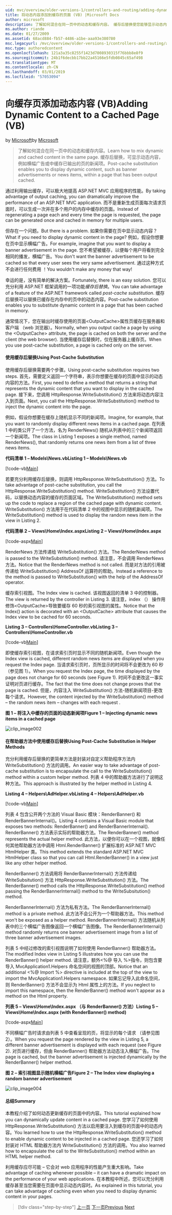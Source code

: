 ```yaml
---
uid: mvc/overview/older-versions-1/controllers-and-routing/adding-dynamic-content-to-a-cached-page-vb
title: 将动态内容添加到缓存的页面 (VB) |Microsoft Docs
author: microsoft
description: 了解如何混合在同一页中的动态和缓存内容。 缓存后替换使您能够显示动态内容，例如横幅广告 o...
ms.author: riande
ms.date: 01/27/2009
ms.assetid: 68acd884-fb57-4486-a1be-aaa93e380780
msc.legacyurl: /mvc/overview/older-versions-1/controllers-and-routing/adding-dynamic-content-to-a-cached-page-vb
msc.type: authoredcontent
ms.openlocfilehash: 121a3a35c8255f1423d7008930315f76bbb8e8f9
ms.sourcegitcommit: 24b1f6decbb17bb22a45166e5fdb0845c65af498
ms.translationtype: MT
ms.contentlocale: zh-CN
ms.lasthandoff: 03/01/2019
ms.locfileid: "57053094"
---
```

<a name="adding-dynamic-content-to-a-cached-page-vb"></a><span data-ttu-id="9a04d-104">向缓存页添加动态内容 (VB)</span><span class="sxs-lookup"><span data-stu-id="9a04d-104">Adding Dynamic Content to a Cached Page (VB)</span></span>
====================
<span data-ttu-id="9a04d-105">by [Microsoft](https://github.com/microsoft)</span><span class="sxs-lookup"><span data-stu-id="9a04d-105">by [Microsoft](https://github.com/microsoft)</span></span>

> <span data-ttu-id="9a04d-106">了解如何混合在同一页中的动态和缓存内容。</span><span class="sxs-lookup"><span data-stu-id="9a04d-106">Learn how to mix dynamic and cached content in the same page.</span></span> <span data-ttu-id="9a04d-107">缓存后替换，可显示动态内容，例如横幅广告或中缓存已输出的页的新闻项。</span><span class="sxs-lookup"><span data-stu-id="9a04d-107">Post-cache substitution enables you to display dynamic content, such as banner advertisements or news items, within a page that has been output cached.</span></span>


<span data-ttu-id="9a04d-108">通过利用输出缓存，可以极大地提高 ASP.NET MVC 应用程序的性能。</span><span class="sxs-lookup"><span data-stu-id="9a04d-108">By taking advantage of output caching, you can dramatically improve the performance of an ASP.NET MVC application.</span></span> <span data-ttu-id="9a04d-109">而不是重新生成页面每次请求页面时，可以生成一次并在多个用户的内存中缓存的页面。</span><span class="sxs-lookup"><span data-stu-id="9a04d-109">Instead of regenerating a page each and every time the page is requested, the page can be generated once and cached in memory for multiple users.</span></span>

<span data-ttu-id="9a04d-110">但存在一个问题。</span><span class="sxs-lookup"><span data-stu-id="9a04d-110">But there is a problem.</span></span> <span data-ttu-id="9a04d-111">如果你需要在页中显示动态内容？</span><span class="sxs-lookup"><span data-stu-id="9a04d-111">What if you need to display dynamic content in the page?</span></span> <span data-ttu-id="9a04d-112">例如，假设你想要在页中显示横幅广告。</span><span class="sxs-lookup"><span data-stu-id="9a04d-112">For example, imagine that you want to display a banner advertisement in the page.</span></span> <span data-ttu-id="9a04d-113">您不希望被缓存，以便每个用户将看到完全相同的播发，横幅广告。</span><span class="sxs-lookup"><span data-stu-id="9a04d-113">You don't want the banner advertisement to be cached so that every user sees the very same advertisement.</span></span> <span data-ttu-id="9a04d-114">通过这种方式不会进行任何费用 ！</span><span class="sxs-lookup"><span data-stu-id="9a04d-114">You wouldn't make any money that way!</span></span>

<span data-ttu-id="9a04d-115">幸运的是，没有简单的解决方案。</span><span class="sxs-lookup"><span data-stu-id="9a04d-115">Fortunately, there is an easy solution.</span></span> <span data-ttu-id="9a04d-116">您可以充分利用 ASP.NET 框架调用的一项功能*缓存后替换*。</span><span class="sxs-lookup"><span data-stu-id="9a04d-116">You can take advantage of a feature of the ASP.NET framework called *post-cache substitution*.</span></span> <span data-ttu-id="9a04d-117">缓存后替换可以替换已缓存在内存中的页中的动态内容。</span><span class="sxs-lookup"><span data-stu-id="9a04d-117">Post-cache substitution enables you to substitute dynamic content in a page that has been cached in memory.</span></span>


<span data-ttu-id="9a04d-118">通常情况下，您在输出时缓存使用的页面&lt;OutputCache&gt;属性页缓存在服务器和客户端 （web 浏览器）。</span><span class="sxs-lookup"><span data-stu-id="9a04d-118">Normally, when you output cache a page by using the &lt;OutputCache&gt; attribute, the page is cached on both the server and the client (the web browser).</span></span> <span data-ttu-id="9a04d-119">当使用缓存后替换时，仅在服务器上缓存页。</span><span class="sxs-lookup"><span data-stu-id="9a04d-119">When you use post-cache substitution, a page is cached only on the server.</span></span>


#### <a name="using-post-cache-substitution"></a><span data-ttu-id="9a04d-120">使用缓存后替换</span><span class="sxs-lookup"><span data-stu-id="9a04d-120">Using Post-Cache Substitution</span></span>

<span data-ttu-id="9a04d-121">使用缓存后替换需要两个步骤。</span><span class="sxs-lookup"><span data-stu-id="9a04d-121">Using post-cache substitution requires two steps.</span></span> <span data-ttu-id="9a04d-122">首先，需要定义返回一个字符串，表示你想要在缓存的页面中显示的动态内容的方法。</span><span class="sxs-lookup"><span data-stu-id="9a04d-122">First, you need to define a method that returns a string that represents the dynamic content that you want to display in the cached page.</span></span> <span data-ttu-id="9a04d-123">接下来，您调用 HttpResponse.WriteSubstitution() 方法来将动态内容注入到页面。</span><span class="sxs-lookup"><span data-stu-id="9a04d-123">Next, you call the HttpResponse.WriteSubstitution() method to inject the dynamic content into the page.</span></span>

<span data-ttu-id="9a04d-124">例如，假设你想要在缓存上随机显示不同的新闻项。</span><span class="sxs-lookup"><span data-stu-id="9a04d-124">Imagine, for example, that you want to randomly display different news items in a cached page.</span></span> <span data-ttu-id="9a04d-125">在列表 1 中的类公开了一个方法，名为 RenderNews() 随机从列表中的三个新闻项返回一个新闻项。</span><span class="sxs-lookup"><span data-stu-id="9a04d-125">The class in Listing 1 exposes a single method, named RenderNews(), that randomly returns one news item from a list of three news items.</span></span>

<span data-ttu-id="9a04d-126">**代码清单 1 – Models\News.vb**</span><span class="sxs-lookup"><span data-stu-id="9a04d-126">**Listing 1 – Models\News.vb**</span></span>

[!code-vb[Main](adding-dynamic-content-to-a-cached-page-vb/samples/sample1.vb)]

<span data-ttu-id="9a04d-127">若要充分利用缓存后替换，则调用 HttpResponse.WriteSubstitution() 方法。</span><span class="sxs-lookup"><span data-stu-id="9a04d-127">To take advantage of post-cache substitution, you call the HttpResponse.WriteSubstitution() method.</span></span> <span data-ttu-id="9a04d-128">WriteSubstitution() 方法设置代码，以替换动态内容的缓存的页面区域。</span><span class="sxs-lookup"><span data-stu-id="9a04d-128">The WriteSubstitution() method sets up the code to replace a region of the cached page with dynamic content.</span></span> <span data-ttu-id="9a04d-129">WriteSubstitution() 方法用于在代码清单 2 中的视图中显示的随机新闻项。</span><span class="sxs-lookup"><span data-stu-id="9a04d-129">The WriteSubstitution() method is used to display the random news item in the view in Listing 2.</span></span>

<span data-ttu-id="9a04d-130">**代码清单 2 – Views\Home\Index.aspx**</span><span class="sxs-lookup"><span data-stu-id="9a04d-130">**Listing 2 – Views\Home\Index.aspx**</span></span>

[!code-aspx[Main](adding-dynamic-content-to-a-cached-page-vb/samples/sample2.aspx)]

<span data-ttu-id="9a04d-131">RenderNews 方法传递给 WriteSubstitution() 方法。</span><span class="sxs-lookup"><span data-stu-id="9a04d-131">The RenderNews method is passed to the WriteSubstitution() method.</span></span> <span data-ttu-id="9a04d-132">请注意，不会调用 RenderNews 方法。</span><span class="sxs-lookup"><span data-stu-id="9a04d-132">Notice that the RenderNews method is not called.</span></span> <span data-ttu-id="9a04d-133">而是对方法的引用被传递给 WriteSubstitution() AddressOf 运算符的帮助。</span><span class="sxs-lookup"><span data-stu-id="9a04d-133">Instead a reference to the method is passed to WriteSubstitution() with the help of the AddressOf operator.</span></span>

<span data-ttu-id="9a04d-134">缓存索引视图。</span><span class="sxs-lookup"><span data-stu-id="9a04d-134">The Index view is cached.</span></span> <span data-ttu-id="9a04d-135">该视图返回的清单 3 中的控制器。</span><span class="sxs-lookup"><span data-stu-id="9a04d-135">The view is returned by the controller in Listing 3.</span></span> <span data-ttu-id="9a04d-136">请注意，index （） 操作用修饰&lt;OutputCache&gt;导致要缓存 60 秒的索引视图的属性。</span><span class="sxs-lookup"><span data-stu-id="9a04d-136">Notice that the Index() action is decorated with an &lt;OutputCache&gt; attribute that causes the Index view to be cached for 60 seconds.</span></span>

<span data-ttu-id="9a04d-137">**Listing 3 – Controllers\HomeController.vb**</span><span class="sxs-lookup"><span data-stu-id="9a04d-137">**Listing 3 – Controllers\HomeController.vb**</span></span>

[!code-vb[Main](adding-dynamic-content-to-a-cached-page-vb/samples/sample3.vb)]

<span data-ttu-id="9a04d-138">即使缓存索引视图，在请求索引页时显示不同的随机新闻项。</span><span class="sxs-lookup"><span data-stu-id="9a04d-138">Even though the Index view is cached, different random news items are displayed when you request the Index page.</span></span> <span data-ttu-id="9a04d-139">当请求索引页时，页所显示的时间将不会更改为 60 秒 （参见图 1）。</span><span class="sxs-lookup"><span data-stu-id="9a04d-139">When you request the Index page, the time displayed by the page does not change for 60 seconds (see Figure 1).</span></span> <span data-ttu-id="9a04d-140">时间不会更改这一事实证明对页进行缓存。</span><span class="sxs-lookup"><span data-stu-id="9a04d-140">The fact that the time does not change proves that the page is cached.</span></span> <span data-ttu-id="9a04d-141">但是，内容注入 WriteSubstitution() 方法-随机新闻项目-更改每个请求。</span><span class="sxs-lookup"><span data-stu-id="9a04d-141">However, the content injected by the WriteSubstitution() method – the random news item – changes with each request .</span></span>

<span data-ttu-id="9a04d-142">**图 1 – 将注入中缓存的页面的动态新闻项**</span><span class="sxs-lookup"><span data-stu-id="9a04d-142">**Figure 1 – Injecting dynamic news items in a cached page**</span></span>

![clip_image002](adding-dynamic-content-to-a-cached-page-vb/_static/image1.jpg)

#### <a name="using-post-cache-substitution-in-helper-methods"></a><span data-ttu-id="9a04d-144">在帮助器方法中使用缓存后替换</span><span class="sxs-lookup"><span data-stu-id="9a04d-144">Using Post-Cache Substitution in Helper Methods</span></span>

<span data-ttu-id="9a04d-145">充分利用缓存后替换的更简单方法是封装对自定义帮助程序方法内 WriteSubstitution() 方法的调用。</span><span class="sxs-lookup"><span data-stu-id="9a04d-145">An easier way to take advantage of post-cache substitution is to encapsulate the call to the WriteSubstitution() method within a custom helper method.</span></span> <span data-ttu-id="9a04d-146">列表 4 中的帮助器方法进行了说明这种方法。</span><span class="sxs-lookup"><span data-stu-id="9a04d-146">This approach is illustrated by the helper method in Listing 4.</span></span>

<span data-ttu-id="9a04d-147">**Listing 4 – Helpers\AdHelper.vb**</span><span class="sxs-lookup"><span data-stu-id="9a04d-147">**Listing 4 – Helpers\AdHelper.vb**</span></span>

[!code-vb[Main](adding-dynamic-content-to-a-cached-page-vb/samples/sample4.vb)]

<span data-ttu-id="9a04d-148">列表 4 包含公开两个方法的 Visual Basic 模块：RenderBanner() 和 RenderBannerInternal()。</span><span class="sxs-lookup"><span data-stu-id="9a04d-148">Listing 4 contains a Visual Basic module that exposes two methods: RenderBanner() and RenderBannerInternal().</span></span> <span data-ttu-id="9a04d-149">RenderBanner() 方法表示实际的帮助器方法。</span><span class="sxs-lookup"><span data-stu-id="9a04d-149">The RenderBanner() method represents the actual helper method.</span></span> <span data-ttu-id="9a04d-150">此方法，以便你可以在一个视图，就像任何其他帮助器方法中调用 Html.RenderBanner() 扩展标准的 ASP.NET MVC HtmlHelper 类。</span><span class="sxs-lookup"><span data-stu-id="9a04d-150">This method extends the standard ASP.NET MVC HtmlHelper class so that you can call Html.RenderBanner() in a view just like any other helper method.</span></span>

<span data-ttu-id="9a04d-151">RenderBanner() 方法调用将 RenderBannerInternal() 方法传递给 WriteSubsitution() 方法 HttpResponse.WriteSubstitution() 方法。</span><span class="sxs-lookup"><span data-stu-id="9a04d-151">The RenderBanner() method calls the HttpResponse.WriteSubstitution() method passing the RenderBannerInternal() method to the WriteSubsitution() method.</span></span>

<span data-ttu-id="9a04d-152">RenderBannerInternal() 方法为私有方法。</span><span class="sxs-lookup"><span data-stu-id="9a04d-152">The RenderBannerInternal() method is a private method.</span></span> <span data-ttu-id="9a04d-153">此方法不会公开为一个帮助器方法。</span><span class="sxs-lookup"><span data-stu-id="9a04d-153">This method won't be exposed as a helper method.</span></span> <span data-ttu-id="9a04d-154">RenderBannerInternal() 方法随机从列表中的三个横幅广告图像返回一个横幅广告图像。</span><span class="sxs-lookup"><span data-stu-id="9a04d-154">The RenderBannerInternal() method randomly returns one banner advertisement image from a list of three banner advertisement images.</span></span>

<span data-ttu-id="9a04d-155">列表 5 中经过修改的索引视图说明了如何使用 RenderBanner() 帮助器方法。</span><span class="sxs-lookup"><span data-stu-id="9a04d-155">The modified Index view in Listing 5 illustrates how you can use the RenderBanner() helper method.</span></span> <span data-ttu-id="9a04d-156">请注意，额外&lt;%@ 导入 %&gt;指令，则包含要导入 MvcApplication1.Helpers 命名空间的视图的顶部。</span><span class="sxs-lookup"><span data-stu-id="9a04d-156">Notice that an additional &lt;%@ Import %&gt; directive is included at the top of the view to import the MvcApplication1.Helpers namespace.</span></span> <span data-ttu-id="9a04d-157">如果忘记导入此命名空间，则 RenderBanner() 方法不会显示为 Html 属性上的方法。</span><span class="sxs-lookup"><span data-stu-id="9a04d-157">If you neglect to import this namespace, then the RenderBanner() method won't appear as a method on the Html property.</span></span>

<span data-ttu-id="9a04d-158">**列表 5 – Views\Home\Index.aspx （与 RenderBanner() 方法）**</span><span class="sxs-lookup"><span data-stu-id="9a04d-158">**Listing 5 – Views\Home\Index.aspx (with RenderBanner() method)**</span></span>

[!code-aspx[Main](adding-dynamic-content-to-a-cached-page-vb/samples/sample5.aspx)]

<span data-ttu-id="9a04d-159">不同横幅广告时请求由列表 5 中查看呈现的页，将显示的每个请求 （请参见图 2）。</span><span class="sxs-lookup"><span data-stu-id="9a04d-159">When you request the page rendered by the view in Listing 5, a different banner advertisement is displayed with each request (see Figure 2).</span></span> <span data-ttu-id="9a04d-160">对页进行缓存，但由 RenderBanner() 帮助器方法动态注入横幅广告。</span><span class="sxs-lookup"><span data-stu-id="9a04d-160">The page is cached, but the banner advertisement is injected dynamically by the RenderBanner() helper method.</span></span>

<span data-ttu-id="9a04d-161">**图 2 – 索引视图显示随机横幅广告**</span><span class="sxs-lookup"><span data-stu-id="9a04d-161">**Figure 2 – The Index view displaying a random banner advertisement**</span></span>

![clip_image004](adding-dynamic-content-to-a-cached-page-vb/_static/image2.jpg)

#### <a name="summary"></a><span data-ttu-id="9a04d-163">总结</span><span class="sxs-lookup"><span data-stu-id="9a04d-163">Summary</span></span>

<span data-ttu-id="9a04d-164">本教程介绍了如何动态更新缓存的页面中的内容。</span><span class="sxs-lookup"><span data-stu-id="9a04d-164">This tutorial explained how you can dynamically update content in a cached page.</span></span> <span data-ttu-id="9a04d-165">您学习了如何使用 HttpResponse.WriteSubstitution() 方法以启用要注入到缓存的页面中的动态内容。</span><span class="sxs-lookup"><span data-stu-id="9a04d-165">You learned how to use the HttpResponse.WriteSubstitution() method to enable dynamic content to be injected in a cached page.</span></span> <span data-ttu-id="9a04d-166">您还学习了如何封装对 HTML 帮助器方法内 WriteSubstitution() 方法的调用。</span><span class="sxs-lookup"><span data-stu-id="9a04d-166">You also learned how to encapsulate the call to the WriteSubstitution() method within an HTML helper method.</span></span>

<span data-ttu-id="9a04d-167">利用缓存应尽可能 – 它会对 web 应用程序的性能产生重大影响。</span><span class="sxs-lookup"><span data-stu-id="9a04d-167">Take advantage of caching whenever possible – it can have a dramatic impact on the performance of your web applications.</span></span> <span data-ttu-id="9a04d-168">在本教程中所述，您可以充分利用缓存甚至当您需要在页面中显示动态内容时。</span><span class="sxs-lookup"><span data-stu-id="9a04d-168">As explained in this tutorial, you can take advantage of caching even when you need to display dynamic content in your pages.</span></span>

> [!div class="step-by-step"]
> <span data-ttu-id="9a04d-169">[上一页](improving-performance-with-output-caching-vb.md)
> [下一页](creating-a-controller-vb.md)</span><span class="sxs-lookup"><span data-stu-id="9a04d-169">[Previous](improving-performance-with-output-caching-vb.md)
[Next](creating-a-controller-vb.md)</span></span>
